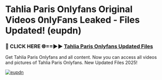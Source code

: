 # Tahlia Paris Onlyfans Original Videos 0nlyFans Leaked - Files Updated! (eupdn)

<h3>🔴 CLICK HERE 🌐==►► <a href="https://tinyurl.com/2m67pmp6" rel="nofollow">Tahlia Paris Onlyfans Updated Files</a></h3>

Get Tahlia Paris Onlyfans and all content. Now you can access all videos and pictures of Tahlia Paris Onlyfans. New Updated Files 2025!

[![eupdn](https://i.imgur.com/H4QAA4z.gif)](https://tinyurl.com/2m67pmp6)
